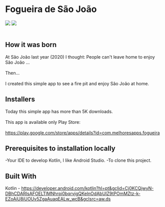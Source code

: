 # Fogueira de São João
<div>
  <img src="https://play-lh.googleusercontent.com/yD_WaW3Af1aQrtxdLAWcGn8f3W4YlBgVNmdOcEpYZ7InZz18vD2QOJbbE4mHB6vK1tY=w720-h310-rw">
  <img src="https://play-lh.googleusercontent.com/B6A9frw9roW7sMKPg02GM47Odw_VP4IEMYb7DQJ0r-K_lSVBdzQ7Hc4ALTZhZKWUsZ8=w720-h310-rw">
</div>
<br/>

## How it was born
At São João last year (2020) I thought: People can't leave home to enjoy São João ...
<br/>
<br/>
Then...
<br/>
<br/>
I created this simple app to see a fire pit and enjoy São João at home.
<br/>

## Installers
Today this simple app has more than 5K downloads.
<br/>
<br/>
This app is available only Play Store: 
<br/>
<br/>
https://play.google.com/store/apps/details?id=com.melhoresapps.fogueira

## Prerequisites to installation locally
-Your IDE to develop Kotlin, I like Android Studio.
-To clone this project.

## Built With
Kotlin - https://developer.android.com/kotlin?hl=pt&gclid=Cj0KCQjwyN-DBhCDARIsAFOELTlMNhrpi0bqrvjgQKelnOdAbUIZ9tPOmMZtz-k-EZoAiU8iUOUv5ZgaAuaqEALw_wcB&gclsrc=aw.ds

